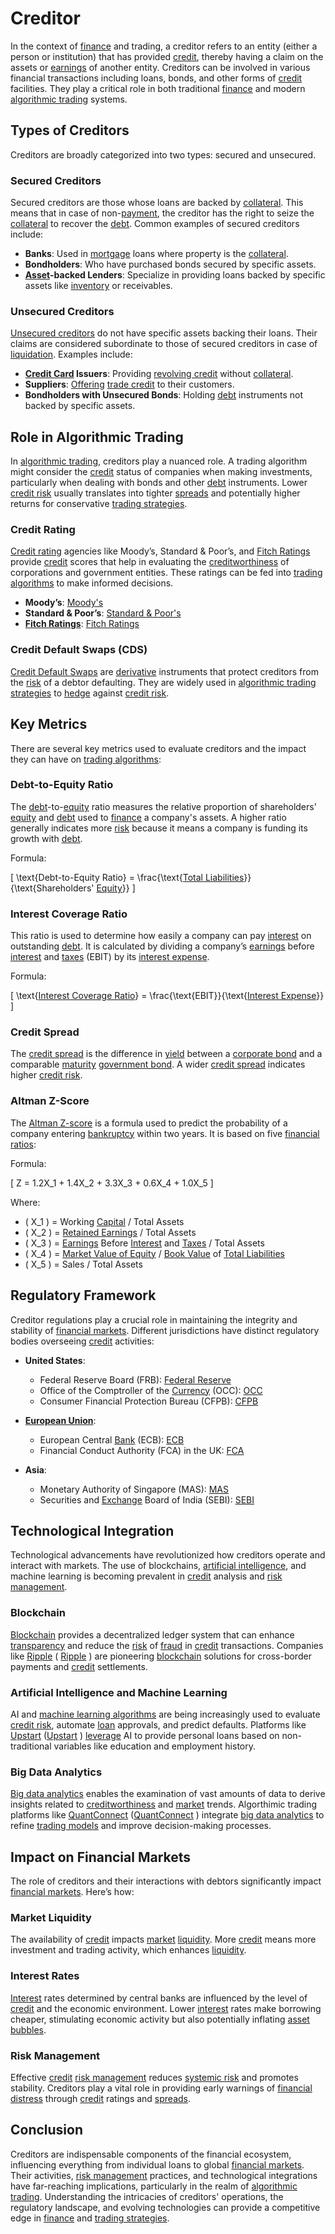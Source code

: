 # Creditor

In the context of [finance](../f/finance.md) and trading, a creditor refers to an entity (either a person or institution) that has provided [credit](../c/credit.md), thereby having a claim on the assets or [earnings](../e/earnings.md) of another entity. Creditors can be involved in various financial transactions including loans, bonds, and other forms of [credit](../c/credit.md) facilities. They play a critical role in both traditional [finance](../f/finance.md) and modern [algorithmic trading](../a/accountability.md) systems.

## Types of Creditors

Creditors are broadly categorized into two types: secured and unsecured.

### Secured Creditors

Secured creditors are those whose loans are backed by [collateral](../c/collateral.md). This means that in case of non-[payment](../p/payment.md), the creditor has the right to seize the [collateral](../c/collateral.md) to recover the [debt](../d/debt.md). Common examples of secured creditors include:

- **Banks**: Used in [mortgage](../m/mortgage.md) loans where property is the [collateral](../c/collateral.md).
- **Bondholders**: Who have purchased bonds secured by specific assets.
- **[Asset](../a/asset.md)-backed Lenders**: Specialize in providing loans backed by specific assets like [inventory](../i/inventory.md) or receivables.

### Unsecured Creditors

[Unsecured creditors](../u/unsecured_creditors.md) do not have specific assets backing their loans. Their claims are considered subordinate to those of secured creditors in case of [liquidation](../l/liquidation.md). Examples include:

- **[Credit Card](../c/credit_card.md) Issuers**: Providing [revolving credit](../r/revolving_credit.md) without [collateral](../c/collateral.md).
- **Suppliers**: [Offering](../o/offering.md) [trade credit](../t/trade_credit.md) to their customers.
- **Bondholders with Unsecured Bonds**: Holding [debt](../d/debt.md) instruments not backed by specific assets.

## Role in Algorithmic Trading

In [algorithmic trading](../a/accountability.md), creditors play a nuanced role. A trading algorithm might consider the [credit](../c/credit.md) status of companies when making investments, particularly when dealing with bonds and other [debt](../d/debt.md) instruments. Lower [credit risk](../c/credit_risk.md) usually translates into tighter [spreads](../s/spreads.md) and potentially higher returns for conservative [trading strategies](../t/trading_strategies.md).

### Credit Rating

[Credit rating](../c/credit_rating.md) agencies like Moody’s, Standard & Poor’s, and [Fitch Ratings](../f/fitch_ratings.md) provide [credit](../c/credit.md) scores that help in evaluating the [creditworthiness](../c/creditworthiness.md) of corporations and government entities. These ratings can be fed into [trading algorithms](../t/trading_algorithms.md) to make informed decisions.

- **Moody’s**: [Moody's](https://www.moodys.com)
- **Standard & Poor’s**: [Standard & Poor's](https://www.spglobal.com/ratings)
- **[Fitch Ratings](../f/fitch_ratings.md)**: [Fitch Ratings](https://www.fitchratings.com)

### Credit Default Swaps (CDS)

[Credit Default Swaps](../c/credit_default_swaps.md) are [derivative](../d/derivative.md) instruments that protect creditors from the [risk](../r/risk.md) of a debtor defaulting. They are widely used in [algorithmic trading strategies](../a/algorithmic_trading_strategies.md) to [hedge](../h/hedge.md) against [credit risk](../c/credit_risk.md).

## Key Metrics

There are several key metrics used to evaluate creditors and the impact they can have on [trading algorithms](../t/trading_algorithms.md):

### Debt-to-Equity Ratio

The [debt](../d/debt.md)-to-[equity](../e/equity.md) ratio measures the relative proportion of shareholders' [equity](../e/equity.md) and [debt](../d/debt.md) used to [finance](../f/finance.md) a company's assets. A higher ratio generally indicates more [risk](../r/risk.md) because it means a company is funding its growth with [debt](../d/debt.md).

Formula: 

\[ \text{Debt-to-Equity Ratio} = \frac{\text{[Total Liabilities](../t/total_liabilities.md)}}{\text{Shareholders' [Equity](../e/equity.md)}} \]

### Interest Coverage Ratio

This ratio is used to determine how easily a company can pay [interest](../i/interest.md) on outstanding [debt](../d/debt.md). It is calculated by dividing a company’s [earnings](../e/earnings.md) before [interest](../i/interest.md) and [taxes](../t/taxes.md) (EBIT) by its [interest expense](../i/interest_expense.md).

Formula:

\[ \text{[Interest Coverage Ratio](../i/interest_coverage_ratio.md)} = \frac{\text{EBIT}}{\text{[Interest Expense](../i/interest_expense.md)}} \]

### Credit Spread

The [credit spread](../c/credit_spread.md) is the difference in [yield](../y/yield.md) between a [corporate bond](../c/corporate_bond.md) and a comparable [maturity](../m/maturity.md) [government bond](../g/government_bond.md). A wider [credit spread](../c/credit_spread.md) indicates higher [credit risk](../c/credit_risk.md).

### Altman Z-Score

The [Altman Z-score](../a/altman_z-score.md) is a formula used to predict the probability of a company entering [bankruptcy](../b/bankruptcy.md) within two years. It is based on five [financial ratios](../f/financial_ratios.md):

Formula:

\[ Z = 1.2X_1 + 1.4X_2 + 3.3X_3 + 0.6X_4 + 1.0X_5 \]

Where:
- \( X_1 \) = Working [Capital](../c/capital.md) / Total Assets
- \( X_2 \) = [Retained Earnings](../r/retained_earnings.md) / Total Assets
- \( X_3 \) = [Earnings](../e/earnings.md) Before [Interest](../i/interest.md) and [Taxes](../t/taxes.md) / Total Assets
- \( X_4 \) = [Market Value of Equity](../m/market_value_of_equity.md) / [Book Value](../b/book_value.md) of [Total Liabilities](../t/total_liabilities.md)
- \( X_5 \) = Sales / Total Assets

## Regulatory Framework

Creditor regulations play a crucial role in maintaining the integrity and stability of [financial markets](../f/financial_market.md). Different jurisdictions have distinct regulatory bodies overseeing [credit](../c/credit.md) activities:

- **United States**: 
  - Federal Reserve Board (FRB): [Federal Reserve](https://www.federalreserve.gov)
  - Office of the Comptroller of the [Currency](../c/currency.md) (OCC): [OCC](https://www.occ.treas.gov)
  - Consumer Financial Protection Bureau (CFPB): [CFPB](https://www.consumerfinance.gov)

- **[European Union](../e/european_union_(eu).md)**: 
  - European Central [Bank](../b/bank.md) (ECB): [ECB](https://www.ecb.europa.eu)
  - Financial Conduct Authority (FCA) in the UK: [FCA](https://www.fca.org.uk)

- **Asia**: 
  - Monetary Authority of Singapore (MAS): [MAS](https://www.mas.gov.sg) 
  - Securities and [Exchange](../e/exchange.md) Board of India (SEBI): [SEBI](https://www.sebi.gov.in)

## Technological Integration

Technological advancements have revolutionized how creditors operate and interact with markets. The use of blockchains, [artificial intelligence](../a/artificial_intelligence_in_trading.md), and machine learning is becoming prevalent in [credit](../c/credit.md) analysis and [risk management](../r/risk_management.md).

### Blockchain

[Blockchain](../b/blockchain_in_trading.md) provides a decentralized ledger system that can enhance [transparency](../t/transparency.md) and reduce the [risk](../r/risk.md) of [fraud](../f/fraud.md) in [credit](../c/credit.md) transactions. Companies like [Ripple](../r/ripple.md) ( [Ripple](https://ripple.com) ) are pioneering [blockchain](../b/blockchain_in_trading.md) solutions for cross-border payments and [credit](../c/credit.md) settlements.

### Artificial Intelligence and Machine Learning

AI and [machine learning algorithms](../m/machine_learning_algorithms_in_trading.md) are being increasingly used to evaluate [credit risk](../c/credit_risk.md), automate [loan](../l/loan.md) approvals, and predict defaults. Platforms like [Upstart](../u/upstart.md) ([Upstart](https://www.upstart.com) ) [leverage](../l/leverage.md) AI to provide personal loans based on non-traditional variables like education and employment history.

### Big Data Analytics

[Big data analytics](../b/big_data_analytics_in_trading.md) enables the examination of vast amounts of data to derive insights related to [creditworthiness](../c/creditworthiness.md) and [market](../m/market.md) trends. Algorthimic trading platforms like [QuantConnect](../q/quantconnect.md) ([QuantConnect](https://www.quantconnect.com) ) integrate [big data analytics](../b/big_data_analytics_in_trading.md) to refine [trading models](../t/trading_models.md) and improve decision-making processes.

## Impact on Financial Markets

The role of creditors and their interactions with debtors significantly impact [financial markets](../f/financial_market.md). Here’s how:

### Market Liquidity

The availability of [credit](../c/credit.md) impacts [market](../m/market.md) [liquidity](../l/liquidity.md). More [credit](../c/credit.md) means more investment and trading activity, which enhances [liquidity](../l/liquidity.md).

### Interest Rates

[Interest](../i/interest.md) rates determined by central banks are influenced by the level of [credit](../c/credit.md) and the economic environment. Lower [interest](../i/interest.md) rates make borrowing cheaper, stimulating economic activity but also potentially inflating [asset](../a/asset.md) [bubbles](../b/bubble.md).

### Risk Management

Effective [credit](../c/credit.md) [risk management](../r/risk_management.md) reduces [systemic risk](../s/systemic_risk.md) and promotes stability. Creditors play a vital role in providing early warnings of [financial distress](../f/financial_distress.md) through [credit](../c/credit.md) ratings and [spreads](../s/spreads.md).

## Conclusion

Creditors are indispensable components of the financial ecosystem, influencing everything from individual loans to global [financial markets](../f/financial_market.md). Their activities, [risk management](../r/risk_management.md) practices, and technological integrations have far-reaching implications, particularly in the realm of [algorithmic trading](../a/accountability.md). Understanding the intricacies of creditors' operations, the regulatory landscape, and evolving technologies can provide a competitive edge in [finance](../f/finance.md) and [trading strategies](../t/trading_strategies.md).